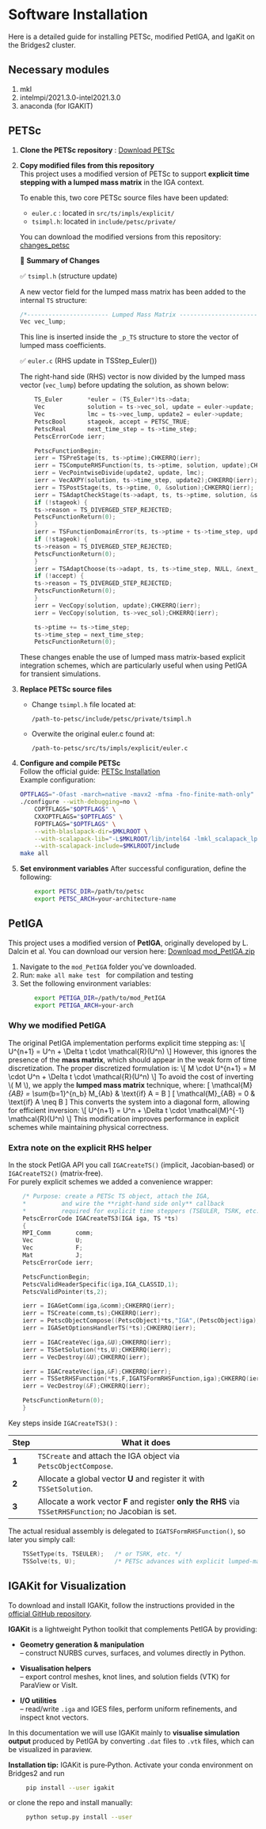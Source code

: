 # Software Installation

Here is a detailed guide for installing PETSc, modified PetIGA, and IgaKit on the Bridges2 cluster.

## Necessary modules

1.  mkl
2.  intelmpi/2021.3.0-intel2021.3.0
3.  anaconda (for IGAKIT) 


## PETSc

1. **Clone the PETSc repository**  : [Download PETSc](https://petsc.org/release/install/download/)

2. **Copy modified files from this repository**  
   This project uses a modified version of PETSc to support **explicit time stepping with a lumped mass matrix** in the IGA context.

    To enable this, two core PETSc source files have been updated:

    - `euler.c` : located in `src/ts/impls/explicit/`
    - `tsimpl.h`: located in `include/petsc/private/`

    You can download the modified versions from this repository: [changes_petsc](files/changes_petsc.zip)

    🔧 **Summary of Changes**

    ✅ `tsimpl.h` (structure update)

    A new vector field for the lumped mass matrix has been added to the internal `TS` structure:

    ```c
    /*----------------------- Lumped Mass Matrix -----------------------------------*/
    Vec vec_lump;
    ```
    This line is inserted inside the `_p_TS` structure to store the vector of lumped mass coefficients. 

    ✅ `euler.c` (RHS update in TSStep_Euler())

    The right-hand side (RHS) vector is now divided by the lumped mass vector (`vec_lump`) before updating the solution, as shown below:

    ```c hl_lines="2 3 10 11 12"
        TS_Euler       *euler = (TS_Euler*)ts->data;
        Vec            solution = ts->vec_sol, update = euler->update;
        Vec            lmc = ts->vec_lump, update2 = euler->update;
        PetscBool      stageok, accept = PETSC_TRUE;
        PetscReal      next_time_step = ts->time_step;
        PetscErrorCode ierr;

        PetscFunctionBegin;
        ierr = TSPreStage(ts, ts->ptime);CHKERRQ(ierr);
        ierr = TSComputeRHSFunction(ts, ts->ptime, solution, update);CHKERRQ(ierr);
        ierr = VecPointwiseDivide(update2, update, lmc);
        ierr = VecAXPY(solution, ts->time_step, update2);CHKERRQ(ierr);
        ierr = TSPostStage(ts, ts->ptime, 0, &solution);CHKERRQ(ierr);
        ierr = TSAdaptCheckStage(ts->adapt, ts, ts->ptime, solution, &stageok);CHKERRQ(ierr);
        if (!stageok) {
        ts->reason = TS_DIVERGED_STEP_REJECTED;
        PetscFunctionReturn(0);
        }
        ierr = TSFunctionDomainError(ts, ts->ptime + ts->time_step, update, &stageok);CHKERRQ(ierr);
        if (!stageok) {
        ts->reason = TS_DIVERGED_STEP_REJECTED;
        PetscFunctionReturn(0);
        }
        ierr = TSAdaptChoose(ts->adapt, ts, ts->time_step, NULL, &next_time_step, &accept);CHKERRQ(ierr);
        if (!accept) {
        ts->reason = TS_DIVERGED_STEP_REJECTED;
        PetscFunctionReturn(0);
        }
        ierr = VecCopy(solution, update);CHKERRQ(ierr);
        ierr = VecCopy(solution, ts->vec_sol);CHKERRQ(ierr);

        ts->ptime += ts->time_step;
        ts->time_step = next_time_step;
        PetscFunctionReturn(0);
    ```

    These changes enable the use of lumped mass matrix-based explicit integration schemes, which are particularly useful when using PetIGA for transient simulations.




3. **Replace PETSc source files**  
   - Change `tsimpl.h` file located at:
     ```
     /path-to-petsc/include/petsc/private/tsimpl.h
     ```
   - Overwite the original euler.c found at:
     ```
     /path-to-petsc/src/ts/impls/explicit/euler.c
     ```


4. **Configure and compile PETSc**  
   Follow the official guide: [PETSc Installation](https://petsc.org/release/install/install/)  
   Example configuration:
   ```bash
   OPTFLAGS="-Ofast -march=native -mavx2 -mfma -fno-finite-math-only"
   ./configure --with-debugging=no \
       COPTFLAGS="$OPTFLAGS" \
       CXXOPTFLAGS="$OPTFLAGS" \
       FOPTFLAGS="$OPTFLAGS" \
       --with-blaslapack-dir=$MKLROOT \
       --with-scalapack-lib="-L$MKLROOT/lib/intel64 -lmkl_scalapack_lp64 -lmkl_blacs_intelmpi_lp64" \
       --with-scalapack-include=$MKLROOT/include
   make all
   ```

5.  **Set environment variables**
    After successful configuration, define the following:
    ```bash
        export PETSC_DIR=/path/to/petsc
        export PETSC_ARCH=your-architecture-name
    ```




## PetIGA

This project uses a modified version of **PetIGA**, originally developed by L. Dalcin et al. You can download our version here: [Download mod_PetIGA.zip](files/mod_PetIGA.zip) 

1.  Navigate to the `mod_PetIGA` folder you've downloaded. 
2.  Run: ```make all make test ```  for compilation and testing
3.  Set the following environment variables: 
    ```bash
        export PETIGA_DIR=/path/to/mod_PetIGA 
        export PETIGA_ARCH=your-arch 
    ``` 


### Why we modified PetIGA 

The original PetIGA implementation performs explicit time stepping as: \\[ U^{n+1} = U^n + \Delta t \cdot \mathcal{R}(U^n) \\] 
However, this ignores the presence of the **mass matrix**, which should appear in the weak form of time discretization. 
The proper discretized formulation is: \\[ M \cdot U^{n+1} = M \cdot U^n + \Delta t \cdot \mathcal{R}(U^n) \\] 
To avoid the cost of inverting \\( M \\), we apply the **lumped mass matrix** technique, where: 
\[ 
\mathcal{M}_{AB} = \sum_{b=1}^{n_b} M_{Ab} \& \text{if} A = B
\]
\[
\mathcal{M}_{AB} = 0 \& \text{if} A \neq B 
\]
This converts the system into a diagonal form, allowing for efficient inversion: \\[ U^{n+1} = U^n + \Delta t \cdot \mathcal{M}^{-1} \mathcal{R}(U^n) \\] 
This modification improves performance in explicit schemes while maintaining physical correctness.

### Extra note on the **explicit RHS helper**

In the stock PetIGA API you call `IGACreateTS()` (implicit, Jacobian‑based) or `IGACreateTS2()` (matrix‑free).  
For purely explicit schemes we added a convenience wrapper:

```c
    /* Purpose: create a PETSc TS object, attach the IGA,
    *          and wire the **right‑hand side only** callback
    *          required for explicit time steppers (TSEULER, TSRK, etc.) */
    PetscErrorCode IGACreateTS3(IGA iga, TS *ts)
    {
    MPI_Comm       comm;
    Vec            U;
    Vec            F;
    Mat            J;
    PetscErrorCode ierr;

    PetscFunctionBegin;
    PetscValidHeaderSpecific(iga,IGA_CLASSID,1);
    PetscValidPointer(ts,2);

    ierr = IGAGetComm(iga,&comm);CHKERRQ(ierr);
    ierr = TSCreate(comm,ts);CHKERRQ(ierr);
    ierr = PetscObjectCompose((PetscObject)*ts,"IGA",(PetscObject)iga);CHKERRQ(ierr);
    ierr = IGASetOptionsHandlerTS(*ts);CHKERRQ(ierr);

    ierr = IGACreateVec(iga,&U);CHKERRQ(ierr);
    ierr = TSSetSolution(*ts,U);CHKERRQ(ierr);
    ierr = VecDestroy(&U);CHKERRQ(ierr);

    ierr = IGACreateVec(iga,&F);CHKERRQ(ierr);
    ierr = TSSetRHSFunction(*ts,F,IGATSFormRHSFunction,iga);CHKERRQ(ierr);
    ierr = VecDestroy(&F);CHKERRQ(ierr);

    PetscFunctionReturn(0);
    }
```

Key steps inside `IGACreateTS3()` :

| Step | What it does |
|------|--------------|
| **1** | `TSCreate` and attach the IGA object via `PetscObjectCompose`. |
| **2** | Allocate a global vector **U** and register it with `TSSetSolution`. |
| **3** | Allocate a work vector **F** and register **only the RHS** via `TSSetRHSFunction`; no Jacobian is set. |

The actual residual assembly is delegated to `IGATSFormRHSFunction()`, so later you simply call:

```c
    TSSetType(ts, TSEULER);   /* or TSRK, etc. */
    TSSolve(ts, U);           /* PETSc advances with explicit lumped‑mass update */
```



## IGAKit for Visualization

To download and install IGAKit, follow the instructions provided in the [official GitHub repository](https://github.com/dalcinl/igakit).

**IGAKit** is a lightweight Python toolkit that complements PetIGA by providing:

* **Geometry generation & manipulation**  
  – construct NURBS curves, surfaces, and volumes directly in Python.

* **Visualisation helpers**  
  – export control meshes, knot lines, and solution fields (VTK) for ParaView or VisIt.

* **I/O utilities**  
  – read/write `.iga` and IGES files, perform uniform refinements, and inspect knot vectors.

In this documentation we will use IGAKit mainly to **visualise simulation output** produced by PetIGA by converting `.dat` files to `.vtk` files, which can be visualized in paraview.  


**Installation tip:** IGAKit is pure‑Python. Activate your conda environment on Bridges2 and run  
```bash
     pip install --user igakit
```  
or clone the repo and install manually:  
```bash
     python setup.py install --user
```